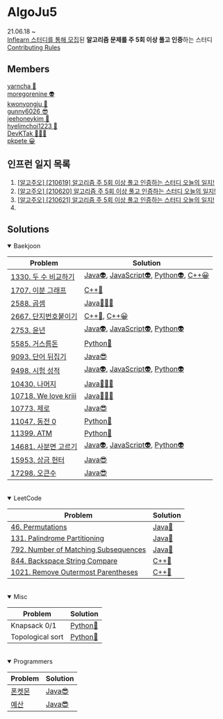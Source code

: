 
**AlgoJu5**
===========

21.06.18 ~    
[Inflearn 스터디를 통해 모집](https://www.inflearn.com/studies/233493)된 **알고리즘 문제를 주 5회 이상 풀고 인증**하는 스터디   
[Contributing Rules](https://github.com/AlgoJu5/inflearn-daily-algorithm-study/blob/main/CONTRIBUTING.md)

## Members

[yarncha 🐽](https://github.com/yarncha)<br/>
[moregorenine 👽](https://github.com/moregorenine)<br/>
[kwonyongju 🐧](https://github.com/kwonyongju)<br/>
[gunny6026 😎](https://github.com/gunny6026)<br/>
[jeehoneykim 🐝](https://github.com/jeehoneykim)<br/>
[hyelimchoi1223 🐳](https://github.com/hyelimchoi1223)<br/>
[DevKTak 🏋🏽‍♂️](https://github.com/devktak)<br/>
[pkpete 😀](https://github.com/pkpete)<br/>

## 인프런 일지 목록

1. [[알고주오] [210619] 알고리즘 주 5회 이상 풀고 인증하는 스터디 오늘의 일지!](https://www.inflearn.com/blogs/576)
2. [[알고주오] [210620] 알고리즘 주 5회 이상 풀고 인증하는 스터디 오늘의 일지!](https://www.inflearn.com/blogs/603)
3. [[알고주오] [210621] 알고리즘 주 5회 이상 풀고 인증하는 스터디 오늘의 일지!](https://www.inflearn.com/blogs/606)
4. 

## Solutions

<details open>
<summary>Baekjoon</summary>
<div markdown="1">

|Problem|Solution|
|------|---|
|[1330. 두 수 비교하기](https://www.acmicpc.net/problem/1330)|[Java👽](https://github.com/AlgoJu5/inflearn-daily-algorithm-study/blob/main/week01-210619-210625/moregorenine/baekjoon/step2_if/q1_1330_compare/Main.java), [JavaScript👽](https://github.com/AlgoJu5/inflearn-daily-algorithm-study/blob/main/week01-210619-210625/moregorenine/baekjoon/step2_if/q1_1330_compare/main.js), [Python👽](https://github.com/AlgoJu5/inflearn-daily-algorithm-study/blob/main/week01-210619-210625/moregorenine/baekjoon/step2_if/q1_1330_compare/main.py), [C++😀](./week01-210619-210625/pkpete/1330.cpp)|
|[1707. 이분 그래프](https://www.acmicpc.net/problem/1707)|[C++🐽](https://github.com/AlgoJu5/inflearn-daily-algorithm-study/blob/main/week01-210619-210625/yarncha/baekjoon/1707.cpp)|
|[2588. 곱셈](https://www.acmicpc.net/problem/2588)|[Java🏋🏽‍♂️](./week01-210619-210625/kyungtak/%5B%EB%B0%B1%EC%A4%80%5D%20%EB%8B%A8%EA%B3%84%EB%B3%84%EB%A1%9C%20%ED%92%80%EC%96%B4%EB%B3%B4%EA%B8%B0/Level%201/bj_02588.java)|
|[2667. 단지번호붙이기](https://www.acmicpc.net/problem/2667)|[C++🐽](https://github.com/AlgoJu5/inflearn-daily-algorithm-study/blob/main/week01-210619-210625/yarncha/baekjoon/2667.cpp), [C++😀](./week01-210619-210625/pkpete/2667.cpp)|
|[2753. 윤년](https://www.acmicpc.net/problem/2753)|[Java👽](https://github.com/AlgoJu5/inflearn-daily-algorithm-study/blob/main/week01-210619-210625/moregorenine/baekjoon/step2_if/q3_2753_leap_year/Main.java), [JavaScript👽](https://github.com/AlgoJu5/inflearn-daily-algorithm-study/blob/main/week01-210619-210625/moregorenine/baekjoon/step2_if/q3_2753_leap_year/main.js), [Python👽](https://github.com/AlgoJu5/inflearn-daily-algorithm-study/blob/main/week01-210619-210625/moregorenine/baekjoon/step2_if/q3_2753_leap_year/main.py)|
|[5585. 거스름돈](https://www.acmicpc.net/problem/5585)|[Python🐳](https://github.com/AlgoJu5/inflearn-daily-algorithm-study/blob/main/week01-210619-210625/hyelimchoi1223/%5B%EB%B0%B1%EC%A4%80%5D5585/solved.py)|
|[9093. 단어 뒤집기](https://www.acmicpc.net/problem/9093)|[Java😎](https://github.com/AlgoJu5/inflearn-daily-algorithm-study/blob/main/week01-210619-210625/gunny6026/src/baekjoon/Main_9093.java)|
|[9498. 시험 성적](https://www.acmicpc.net/problem/9498)|[Java👽](https://github.com/AlgoJu5/inflearn-daily-algorithm-study/blob/main/week01-210619-210625/moregorenine/baekjoon/step2_if/q2_9498_test_score/Main.java), [JavaScript👽](https://github.com/AlgoJu5/inflearn-daily-algorithm-study/blob/main/week01-210619-210625/moregorenine/baekjoon/step2_if/q2_9498_test_score/main.js), [Python👽](https://github.com/AlgoJu5/inflearn-daily-algorithm-study/blob/main/week01-210619-210625/moregorenine/baekjoon/step2_if/q2_9498_test_score/main.py)|
|[10430. 나머지](https://www.acmicpc.net/problem/10430)|[Java🏋🏽‍♂️](./week01-210619-210625/kyungtak/%5B%EB%B0%B1%EC%A4%80%5D%20%EB%8B%A8%EA%B3%84%EB%B3%84%EB%A1%9C%20%ED%92%80%EC%96%B4%EB%B3%B4%EA%B8%B0/Level%201/bj_10430.java)
|[10718. We love kriii](https://www.acmicpc.net/problem/10718)|[Java🏋🏽‍♂️](./week01-210619-210625/kyungtak/%5B%EB%B0%B1%EC%A4%80%5D%20%EB%8B%A8%EA%B3%84%EB%B3%84%EB%A1%9C%20%ED%92%80%EC%96%B4%EB%B3%B4%EA%B8%B0/Level%201/bj_10718.java)
|[10773. 제로](https://www.acmicpc.net/problem/10773)|[Java😎](./week01-210619-210625/gunny6026/src/baekjoon/Main_10773.java)
|[11047. 동전 0](https://www.acmicpc.net/problem/11047)|[Python🐳](https://github.com/AlgoJu5/inflearn-daily-algorithm-study/blob/main/week01-210619-210625/hyelimchoi1223/%5B%EB%B0%B1%EC%A4%80%5D11047/solved.py)|
|[11399. ATM](https://www.acmicpc.net/problem/11399)|[Python🐳](https://github.com/AlgoJu5/inflearn-daily-algorithm-study/blob/main/week01-210619-210625/hyelimchoi1223/%5B%EB%B0%B1%EC%A4%80%5D11399/solved.py)|
|[14681. 사분면 고르기](https://www.acmicpc.net/problem/14681)|[Java👽](https://github.com/AlgoJu5/inflearn-daily-algorithm-study/blob/main/week01-210619-210625/moregorenine/baekjoon/step2_if/q4_14681_quadrant_n/Main.java), [JavaScript👽](https://github.com/AlgoJu5/inflearn-daily-algorithm-study/blob/main/week01-210619-210625/moregorenine/baekjoon/step2_if/q4_14681_quadrant_n/main.js), [Python👽](https://github.com/AlgoJu5/inflearn-daily-algorithm-study/blob/main/week01-210619-210625/moregorenine/baekjoon/step2_if/q4_14681_quadrant_n/main.py)|
|[15953. 상금 헌터](https://www.acmicpc.net/problem/15953)|[Java😎](https://github.com/AlgoJu5/inflearn-daily-algorithm-study/blob/main/week01-210619-210625/gunny6026/src/baekjoon/%EC%83%81%EA%B8%88_%ED%97%8C%ED%84%B0_15953.java)|
|[17298. 오큰수](https://www.acmicpc.net/problem/17298)|[Java😎](./week01-210619-210625/gunny6026/src/baekjoon/Main_17298.java)|
  
</div>
</details>

<br/>

<details open>
<summary>LeetCode</summary>
<div markdown="1">

|Problem|Solution|
|------|---|
|[46. Permutations](https://leetcode.com/problems/permutations/)|[Java🐧](https://github.com/AlgoJu5/inflearn-daily-algorithm-study/blob/main/week01-210619-210625/kwonyongju/46.%20Permutations/solution.java)|
|[131. Palindrome Partitioning](https://leetcode.com/problems/palindrome-partitioning/)|[Java🐧](https://github.com/AlgoJu5/inflearn-daily-algorithm-study/blob/main/week01-210619-210625/kwonyongju/131.%20Palindrome%20Partitioning/solution.java)|
|[792. Number of Matching Subsequences](https://leetcode.com/problems/number-of-matching-subsequences/)|[Java🐧](https://github.com/AlgoJu5/inflearn-daily-algorithm-study/blob/kwonyongju/week01-210619-210625/kwonyongju/792.%20Number%20of%20Matchig%20Subsequences/solution.java)|
|[844. Backspace String Compare](https://leetcode.com/problems/backspace-string-compare/)|[C++🐽](https://github.com/AlgoJu5/inflearn-daily-algorithm-study/blob/main/week01-210619-210625/yarncha/leetcode/844.cpp)|
|[1021. Remove Outermost Parentheses](https://leetcode.com/problems/remove-outermost-parentheses/)|[C++🐽](https://github.com/AlgoJu5/inflearn-daily-algorithm-study/blob/main/week01-210619-210625/yarncha/leetcode/1021.cpp)|

</div>
</details>

<br/>

<details open>
<summary>Misc</summary>
<div markdown="1">

|Problem|Solution|
|------|---|
|Knapsack 0/1|[Python🐝](https://github.com/jeehoneykim/piranesi-in-grinding-interviews/blob/master/statues/a-merchant-with-the-knapsack.md)|
|Topological sort|[Python🐝](https://github.com/jeehoneykim/piranesi-in-grinding-interviews/blob/master/statues/an-alchemist-with-pots.md)|
  
</div>
</details>

<br/>

<details open>
<summary>Programmers</summary>
<div markdown="1">

|Problem|Solution|
|------|---|
|[폰켓몬](https://programmers.co.kr/learn/courses/30/lessons/1845)|[Java😎](https://github.com/AlgoJu5/inflearn-daily-algorithm-study/blob/main/week01-210619-210625/gunny6026/src/programmers/%ED%8F%B0%EC%BC%93%EB%AA%AC.java)|
|[예산](https://programmers.co.kr/learn/courses/30/lessons/12982)|[Java😎](./week01-210619-210625/gunny6026/src/programmers/예산.java)|

</div>
</details>

<br/>
